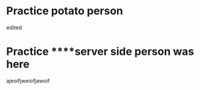 
# Practice potato person


edited
# Practice ****server side person was here



ajeoifjweiofjawoif
